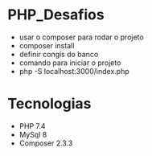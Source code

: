 # PHP_Desafios

- usar o composer para rodar o projeto 
- composer install
- definir congis do banco 
- comando para iniciar o projeto
- php -S localhost:3000/index.php

# Tecnologias

- PHP 7.4
- MySql 8
- Composer 2.3.3